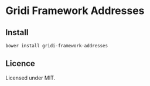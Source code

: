 # Gridi Framework Addresses

## Install
`bower install gridi-framework-addresses`

## Licence

Licensed under MIT.
